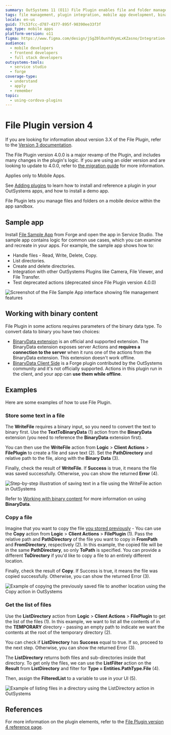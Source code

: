 ```yaml
---
summary: OutSystems 11 (O11) File Plugin enables file and folder management within mobile app sandboxes.
tags: file management, plugin integration, mobile app development, binary data handling, outsystems forge
locale: en-us
guid: 77c53fcc-d787-4377-895f-90390ee33f3f
app_type: mobile apps
platform-version: o11
figma: https://www.figma.com/design/jSgZ0l0unYdVymLxKZasno/Integration-with-external-systems?node-id=611-0
audience:
  - mobile developers
  - frontend developers
  - full stack developers
outsystems-tools:
  - service studio
  - forge
coverage-type:
  - understand
  - apply
  - remember
topic:
  - using-cordova-plugins
---
```


# File Plugin version 4

<div class="info" markdown="1">

If you are looking for information about version 3.X of the File Plugin, refer to the [Version 3 documentation](file-plugin-version-3.md).

</div>

<div class="info" markdown="1">

The File Plugin version 4.0.0 is a major revamp of the Plugin, and includes many changes in the plugin's logic. If you are using an older version and are looking to update to 4.0.0, refer to [the migration guide](file-plugin-migration-guide.md) for more information.

</div>

<div class="info" markdown="1">

Applies only to Mobile Apps.

</div>

<div class="info" markdown="1">

See [Adding plugins](../intro.md#adding-plugins) to learn how to install and reference a plugin in your OutSystems apps, and how to install a demo app.

</div>

File Plugin lets you manage files and folders on a mobile device within the app sandbox.

## Sample app

Install [File Sample App](https://www.outsystems.com/forge/component-overview/10011/file-sample-app) from Forge and open the app in Service Studio. The sample app contains logic for common use cases, which you can examine and recreate in your apps. For example, the sample app shows how to:

* Handle files - Read, Write, Delete, Copy.
* List directories.
* Create and delete directories.
* Integration with other OutSystems Plugins like Camera, File Viewer, and File Transfer.
* Test deprecated actions (deprecated since File Plugin version 4.0.0)

![Screenshot of the File Sample App interface showing file management features](images/sample-v4-app.png "File Sample App Interface")

## Working with binary content

File Plugin in some actions requires parameters of the binary data type. To convert data to binary you have two choices:

* [BinaryData extension](https://success.outsystems.com/Documentation/11/Reference/OutSystems_APIs/BinaryData_API) is an official and supported extension. The BinaryData extension exposes server Actions and **requires a connection to the server** when it runs one of the actions from the BinaryData extension. This extension doesn't work offline.
* [BinaryData Client Side](https://www.outsystems.com/forge/component-overview/3242/binarydata-client-side) is a Forge plugin contributed by the OutSystems community and it's not officially supported. Actions in this plugin run in the client, and your app can **use them while offline**.

## Examples

Here are some examples of how to use File Plugin.

### Store some text in a file

The **WriteFile** requires a binary input, so you need to convert the text to binary first. Use the **TextToBinaryData** (1) action from the **BinaryData** extension (you need to reference the **BinaryData** extension first). 

You can then use the **WriteFile** action from **Logic** > **Client Actions** > **FilePlugin** to create a file and save text (2). Set the **PathDirectory** and relative path to the file, along with the **Binary Data** (3).

Finally, check the result of **WriteFile**. If **Success** is true, it means the file was saved successfully. Otherwise, you can show the returned **Error** (4).

![Step-by-step illustration of saving text in a file using the WriteFile action in OutSystems](images/save-text-in-file-mobile-v4-ss.png "Save Text in File Process")

<div class="info" markdown="1">

Refer to [Working with binary content](#working-with-binary-content) for more information on using **BinaryData**.

</div>

### Copy a file

Imagine that you want to copy the file [you stored previously](#store-some-text-in-a-file) - You can use the **Copy** action from **Logic** > **Client Actions** > **FilePlugin** (1). Pass the relative path and **PathDirectory** of the file you want to copy in **FromPath** and **FromDirectory**, respectively (2). In this example, the copied file will be in the same **PathDirectory**, so only **ToPath** is specified. You can provide a different **ToDirectory** if you'd like to copy a file to an entirely different location.

Finally, check the result of **Copy**. If Success is true, it means the file was copied successfully. Otherwise, you can show the returned Error (3).

![Example of copying the previously saved file to another location using the Copy action in OutSystems](images/copy-file-mobile-v4-ss.png "Copy File Process")

### Get the list of files

Use the **ListDirectory** action from **Logic** > **Client Actions** > **FilePlugin** to get the list of the files (1). In this example, we want to list all the contents of in the **TEMPORARY** directory - passing an empty path to indicate we want the contents at the root of the temporary directory (2).

You can check if **ListDirectory** has **Success** equal to true. If so, proceed to the next step. Otherwise, you can show the returned Error (3).

The **ListDirectory** returns both files and sub-directories inside that directory. To get only the files, we can use the **ListFilter** action on the **Result** from **ListDirectory** and filter for **Type = Entities.PathType.File** (4).

Then, assign the **FilteredList** to a variable to use in your UI (5).

![Example of listing files in a directory using the ListDirectory action in OutSystems](images/list-files-mobile-v4-ss.png "List Files in Directory")

## References

For more information on the plugin elements, refer to the [File Plugin version 4 reference page](./file-plugin-ref.md).
